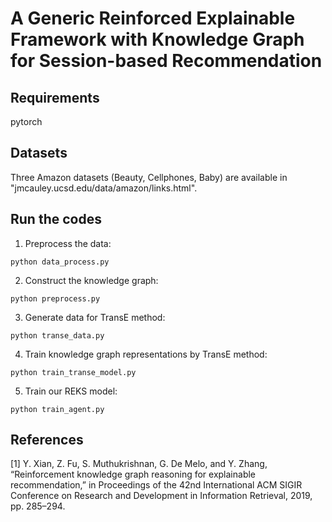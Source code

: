 # A Generic Reinforced Explainable Framework with Knowledge Graph for Session-based Recommendation

## Requirements
pytorch

## Datasets
Three Amazon datasets (Beauty, Cellphones, Baby) are available in "jmcauley.ucsd.edu/data/amazon/links.html".

## Run the codes
1. Preprocess the data:

`python data_process.py` 

2. Construct the knowledge graph:

`python preprocess.py` 

3. Generate data for TransE method:

`python transe_data.py ` 

4. Train knowledge graph representations by TransE method:

`python train_transe_model.py` 

5. Train our REKS model:

`python train_agent.py ` 

## References
[1] Y. Xian, Z. Fu, S. Muthukrishnan, G. De Melo, and Y. Zhang, “Reinforcement knowledge graph reasoning for explainable recommendation,” in Proceedings of the 42nd International ACM SIGIR Conference on Research and Development in Information Retrieval, 2019, pp. 285–294.
